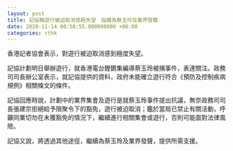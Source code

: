 ```yaml
---
layout: post
title: 記協稱遊行被迫取消感極失望　指續為蔡玉玲及業界發聲
date: 2020-11-14 00:58:55.000000000 +08:00
categories: rthk
---
```


香港記者協會表示，對遊行被迫取消感到極度失望。

記協計劃明日舉辦遊行，就香港電台鏗鏘集編導蔡玉玲被捕事件，表達關注。政務司司長辦公室表示，就記協提供的資料，政府未能確立遊行符合《預防及控制疾病規例》相關條文的條件。

記協回應時說，計劃中的業界集會及遊行是就蔡玉玲事件提出抗議，無奈政務司司長張建宗拒絕給予限聚令下的豁免，遊行被迫取消；鑑於當局已禁止有關活動，呼籲同業切勿在未獲豁免的情況下，繼續進行相關集會或遊行，否則可能面對法律風險。

記協又說，將透過其他途徑，繼續為蔡玉玲及業界發聲，提供所需支援。
